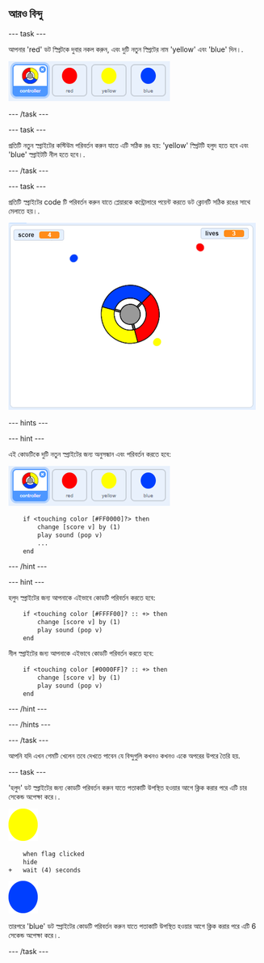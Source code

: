 ## আরও বিন্দু

\--- task \---

আপনার 'red' ডট স্প্রিটকে দুবার নকল করুন, এবং দুটি নতুন স্প্রিটের নাম 'yellow' এবং 'blue' দিন।.

![screenshot](images/dots-more-dots.png)

\--- /task \---

\--- task \---

প্রতিটি নতুন স্প্রাইটের কস্টিউম পরিবর্তন করুন যাতে এটি সঠিক রঙ হয়: 'yellow' স্প্রিটটি হলুদ হতে হবে এবং 'blue' স্প্রাইটটি নীল হতে হবে।.

\--- /task \---

\--- task \---

প্রতিটি স্প্রাইটের code টি পরিবর্তন করুন যাতে প্লেয়ারকে কন্ট্রোলারে পয়েন্ট করতে ডট ক্লোনটি সঠিক রঙের সাথে মেলাতে হয়।.

![screenshot](images/dots-all-test.png)

\--- hints \---

\--- hint \---

এই কোডটিকে দুটি নতুন স্প্রাইটের জন্য অনুসন্ধান এবং পরিবর্তন করতে হবে:

![screenshot](images/dots-more-dots.png)

```blocks3
    if <touching color [#FF0000]?> then
        change [score v] by (1)
        play sound (pop v)
        ...
    end
```

\--- /hint \---

\--- hint \---

হলুদ স্প্রাইটের জন্য আপনাকে এইভাবে কোডটি পরিবর্তন করতে হবে:

```blocks3
    if <touching color [#FFFF00]? :: +> then
        change [score v] by (1)
        play sound (pop v)
    end
```

নীল স্প্রাইটের জন্য আপনাকে এইভাবে কোডটি পরিবর্তন করতে হবে:

```blocks3
    if <touching color [#0000FF]? :: +> then
        change [score v] by (1)
        play sound (pop v)
    end
```

\--- /hint \---

\--- /hints \---

\--- /task \---

আপনি যদি এখন গেমটি খেলেন তবে দেখতে পাবেন যে বিন্দুগুলি কখনও কখনও একে অপরের উপরে তৈরি হয়.

\--- task \---

'হলুদ' ডট স্প্রাইটের জন্য কোডটি পরিবর্তন করুন যাতে পতাকাটি উপস্থিত হওয়ার আগে ক্লিক করার পরে এটি চার সেকেন্ড অপেক্ষা করে।.

![Yellow dot](images/yellow-sprite.png)

```blocks3
    when flag clicked
    hide
+   wait (4) seconds
```

![Blue dot](images/blue-sprite.png)

তারপরে 'blue' ডট স্প্রাইটের কোডটি পরিবর্তন করুন যাতে পতাকাটি উপস্থিত হওয়ার আগে ক্লিক করার পরে এটি 6 সেকেন্ড অপেক্ষা করে।.

\--- /task \---